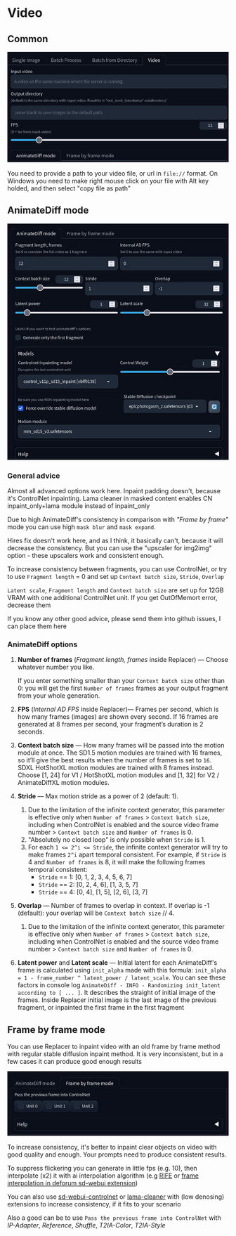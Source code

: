 # Video

## Common
![](/docs/images/replacer_video_common.jpg)

You need to provide a path to your video file, or url in `file://` format. On Windows you need to make right mouse click on your file with Alt key holded, and then select "copy file as path"

## AnimateDiff mode
![](/docs/images/replacer_video_animate_diff.jpg)

### General advice
Almost all advanced options work here. Inpaint padding doesn't, because it's ControlNet inpainting. Lama cleaner in masked content enables CN inpaint_only+lama module instead of inpaint_only

Due to high AnimateDiff's consistency in comparison with *"Frame by frame"* mode you can use high `mask blur` and `mask expand`.

Hires fix doesn't work here, and as I think, it basically can't, because it will decrease the consistency. But you can use the "upscaler for img2img" option - these upscalers work and consistent enough.

To increase consistency between fragments, you can use ControlNet, or try to use `Fragment length` = 0 and set up `Context batch size`, `Stride`, `Overlap`

`Latent scale`, `Fragment length` and `Context batch size` are set up for 12GB VRAM with one additional ControlNet unit. If you get OutOfMemort error, decrease them

If you know any other good advice, please send them into github issues, I can place them here

### AnimateDiff options
1. **Number of frames** (*Fragment length, frames* inside Replacer) — Choose whatever number you like. 

    If you enter something smaller than your `Context batch size` other than 0: you will get the first `Number of frames` frames as your output fragment from your whole generation. 
1. **FPS** (*Internal AD FPS* inside Replacer)— Frames per second, which is how many frames (images) are shown every second. If 16 frames are generated at 8 frames per second, your fragment’s duration is 2 seconds.

1. **Context batch size** — How many frames will be passed into the motion module at once. The SD1.5 motion modules are trained with 16 frames, so it’ll give the best results when the number of frames is set to `16`. SDXL HotShotXL motion modules are trained with 8 frames instead. Choose [1, 24] for V1 / HotShotXL motion modules and [1, 32] for V2 / AnimateDiffXL motion modules.
1. **Stride** — Max motion stride as a power of 2 (default: 1).
    1. Due to the limitation of the infinite context generator, this parameter is effective only when `Number of frames` > `Context batch size`, including when ControlNet is enabled and the source video frame number > `Context batch size` and `Number of frames` is 0.
    1. "Absolutely no closed loop" is only possible when `Stride` is 1.
    1. For each `1 <= 2^i <= Stride`, the infinite context generator will try to make frames `2^i` apart temporal consistent. For example, if `Stride` is 4 and `Number of frames` is 8, it will make the following frames temporal consistent:
        - `Stride` == 1: [0, 1, 2, 3, 4, 5, 6, 7]
        - `Stride` == 2: [0, 2, 4, 6], [1, 3, 5, 7]
        - `Stride` == 4: [0, 4], [1, 5], [2, 6], [3, 7]
1. **Overlap** — Number of frames to overlap in context. If overlap is -1 (default): your overlap will be `Context batch size` // 4.
    1. Due to the limitation of the infinite context generator, this parameter is effective only when `Number of frames` > `Context batch size`, including when ControlNet is enabled and the source video frame number > `Context batch size` and `Number of frames` is 0.
1. **Latent power** and **Latent scale** — Initial latent for each AnimateDiff's frame is calculated using `init_alpha` made with this formula: `init_alpha = 1 - frame_number ^ latent_power / latent_scale`. You can see these factors in console log `AnimateDiff - INFO - Randomizing init_latent according to [ ... ]`. It describes the straight of initial image of the frames. Inside Replacer initial image is the last image of the previous fragment, or inpainted the first frame in the first fragment

## Frame by frame mode
You can use Replacer to inpaint video with an old frame by frame method with regular stable diffusion inpaint method. It is very inconsistent, but in a few cases it can produce good enough results

![](/docs/images/replacer_video_frame_by_frame.jpg)

To increase consistency, it's better to inpaint clear objects on video with good quality and enough. Your prompts need to produce consistent results.

To suppress flickering you can generate in little fps (e.g. 10), then interpolate (x2) it with ai interpolation algorithm (e.g [RIFE](https://github.com/megvii-research/ECCV2022-RIFE) or [frame interpolation in deforum sd-webui extension](https://github.com/deforum-art/sd-webui-deforum/wiki/Upscaling-and-Frame-Interpolation))

You can also use [sd-webui-controlnet](https://github.com/Mikubill/sd-webui-controlnet) or [lama-cleaner](https://github.com/light-and-ray/sd-webui-lama-cleaner-masked-content) with (low denosing) extensions to increase consistency, if it fits to your scenario

Also a good can be to use `Pass the previous frame into ControlNet` with _IP-Adapter_, _Reference_, _Shuffle_, _T2IA-Color_, _T2IA-Style_

